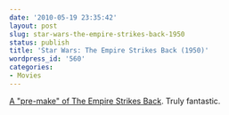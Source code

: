 ```yaml
---
date: '2010-05-19 23:35:42'
layout: post
slug: star-wars-the-empire-strikes-back-1950
status: publish
title: 'Star Wars: The Empire Strikes Back (1950)'
wordpress_id: '560'
categories:
- Movies
---
```


[A "pre-make" of The Empire Strikes Back](http://www.youtube.com/watch?v=KmTpOQrqoO0).  Truly fantastic.
